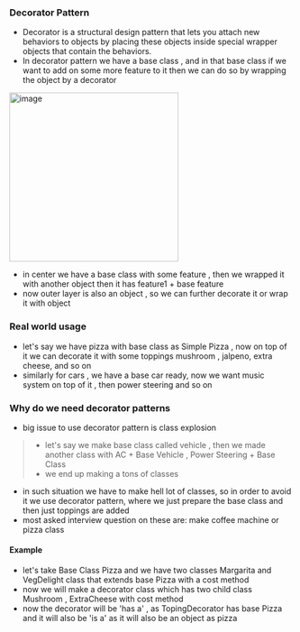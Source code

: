 ### Decorator Pattern
- Decorator is a structural design pattern that lets you attach new behaviors to objects by placing these objects inside special wrapper objects that contain the behaviors.
- In decorator pattern we have a base class , and in that base class if we want to add on some more feature to it then we can do so by wrapping the object by a decorator

<img width="300" alt="image" src="https://github.com/user-attachments/assets/cd86da78-b9fa-4064-88e2-9c4fda09363b">

- in center we have a base class with some feature , then we wrapped it with another object then it has feature1 + base feature
- now outer layer is also an object , so we can further decorate it or wrap it with object

### Real world usage
- let's say we have pizza with base class as Simple Pizza , now on top of it we can decorate it with some toppings mushroom , jalpeno, extra cheese, and so on
- similarly for cars , we have a base car ready, now we want music system on top of it , then power steering and so on

### Why do we need decorator patterns
- big issue to use decorator pattern is class explosion
> -  let's say we make base class called vehicle , then we made another class with AC + Base Vehicle , Power Steering + Base Class
> -  we end up making a tons of classes
- in such situation we have to make hell lot of classes,  so in order to avoid it we use decorator pattern, where we just prepare the base class and then just toppings are added
- most asked interview question on these are:  make coffee machine or pizza class

#### Example
- let's take Base Class Pizza and we have two classes Margarita and VegDelight class that extends base Pizza with a cost method
- now we will make a decorator class which has two child class Mushroom , ExtraCheese with cost method
- now the decorator will be 'has a' , as TopingDecorator has base Pizza and it will also be 'is a' as it will also be an object as pizza
